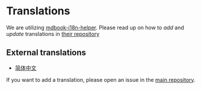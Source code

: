 # Translations

We are utilizing
[mdbook-i18n-helper](https://github.com/google/mdbook-i18n-helpers). Please read
up on how to *add* and *update* translations in
[their repository](https://github.com/google/mdbook-i18n-helpers#creating-and-updating-translations)

## External translations

- [简体中文](https://fomalhauthmj.github.io/patterns/)

If you want to add a translation, please open an issue in the
[main repository](https://github.com/rust-unofficial/patterns).
